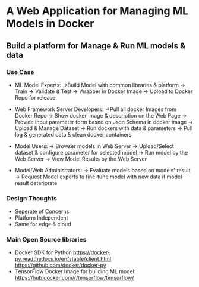 
# A Web Application for Managing ML Models in Docker

## Build a platform for Manage & Run ML models & data

### Use Case

* ML Model Experts:
  ->Build Model with common libraries & platform 
      -> Train 
          -> Validate & Test 
              -> Wrapper in Docker Image 
                  -> Upload to Docker Repo for release

* Web Framework Server Developers:
  ->Pull all docker Images from Docker Repo
      -> Show docker image & description on the Web Page 
          -> Provide input parameter form based on Json Schema in docker image 
              -> Upload & Manage Dataset
                  -> Run dockers with data & parameters
                      -> Pull log & generated data & clean docker containers

 * Model Users:
  -> Browser models in Web Server
      -> Upload/Select dataset & configure parameter for selected model
          -> Run model by the Web Server
              -> View Model Results by the Web Server

* Model/Web Administrators:
  -> Evaluate models based on models' result
      -> Request Model experts to fine-tune model with new data if model result deteriorate 

### Design Thoughts
* Seperate of Concerns
* Platform Independent
* Same for edge & cloud

### Main Open Source libraries 
* Docker SDK for Python
https://docker-py.readthedocs.io/en/stable/client.html
https://github.com/docker/docker-py
* TensorFlow Docker Image for building ML model:
https://hub.docker.com/r/tensorflow/tensorflow/
